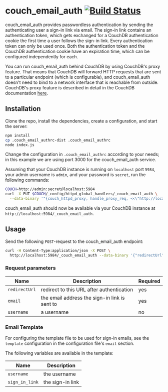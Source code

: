 # couch_email_auth [![Build Status](https://travis-ci.org/KlausTrainer/couch_email_auth.svg?branch=master)](https://travis-ci.org/KlausTrainer/couch_email_auth)

couch_email_auth provides passwordless authentication by sending the authenticating user a sign-in link via email. The sign-in link contains an authentication token, which gets exchanged for a CouchDB authentication cookie the first time a user follows the sign-in link. Every authentication token can only be used once. Both the authentication token and the CouchDB authentication cookie have an expiration time, which can be configured independently for each.

You can run couch_email_auth behind CouchDB by using CouchDB's proxy feature. That means that CouchDB will forward HTTP requests that are sent to a particular endpoint (which is configurable), and couch_email_auth doesn't need to bind to a network interface that is reachable from outside. CouchDB's proxy feature is described in detail in the CouchDB documentation [here](http://docs.couchdb.org/en/latest/config/proxying.html).


## Installation

Clone the repo, install the dependencies, create a configuration, and start the server:

```sh
npm install
cp .couch_email_authrc-dist .couch_email_authrc
node index.js
```

Change the configuration in `.couch_email_authrc` according to your needs; in this example we are using port 3000 for the couch_email_auth service.

Assuming that your CouchDB instance is running on `localhost` port `5984`, your admin username is `admin`, and your password is `secret`, run the following commands:

```sh
COUCH=http://admin:secret@localhost:5984
curl -X PUT $COUCH/_config/httpd_global_handlers/_couch_email_auth \
  --data-binary '"{couch_httpd_proxy, handle_proxy_req, <<\"http://localhost:3000\">>}"'
```

couch_email_auth should now be available via your CouchDB instance at `http://localhost:5984/_couch_email_auth`.


## Usage

Send the following `POST`-request to the couch_email_auth endpoint:

```sh
curl -H Content-Type:application/json -X POST \
  http://localhost:5984/_couch_email_auth --data-binary '{"redirectUrl": "http://example.com/app", "email": "andy@example.com", "username": "Andy"}'
```

### Request parameters

| Name          | Description                                   | Required |
| ------------- | --------------------------------------------- | -------- |
| `redirectUrl` | redirect to this URL after authentication     | yes      |
| `email`       | the email address the sign-in link is sent to | yes      |
| `username`    | a username                                    | no       |

### Email Template

For configuring the template file to be used for sign-in emails, see the `template` configuration in the configuration file's `email` section.

The following variables are available in the template:

| Name           | Description      |
| -------------- | ---------------- |
| `username`     | the username     |
| `sign_in_link` | the sign-in link |
